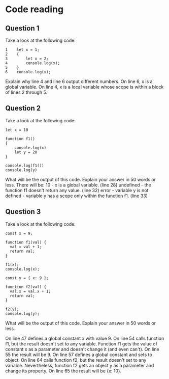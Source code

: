 # Code reading

## Question 1

Take a look at the following code:

```
1    let x = 1;
2    {
3        let x = 2;
4        console.log(x);
5    }
6    console.log(x);
```

Explain why line 4 and line 6 output different numbers.
On line 6, x is a global variable. On line 4, x is a local variable whose scope is within a block of lines 2 through 5.

## Question 2

Take a look at the following code:

```
let x = 10

function f1()
{
    console.log(x)
    let y = 20
}

console.log(f1())
console.log(y)
```

What will be the output of this code. Explain your answer in 50 words or less.
There will be:
10 - x is a global variable. (line 28)
undefined - the function f1 doesn't return any value. (line 32)
error - variable y is not defined - variable y has a scope only within the function f1. (line 33)

## Question 3

Take a look at the following code:

```
const x = 9;

function f1(val) {
  val = val + 1;
  return val;
}

f1(x);
console.log(x);

const y = { x: 9 };

function f2(val) {
  val.x = val.x + 1;
  return val;
}

f2(y);
console.log(y);
```

What will be the output of this code. Explain your answer in 50 words or less.

On line 47 defines a global constant x with value 9.
On line 54 calls function f1, but the result doesn't set to any variable.
Function f1 gets the value of constant x as a parameter and doesn't change it (and even can't).
On line 55 the result will be 9.
On line 57 defines a global constant and sets to object.
On line 64 calls function f2, but the result doesn't set to any variable.
Nevertheless, function f2 gets an object y as a parameter and change its property. 
On line 65 the result will be {x: 10}.
